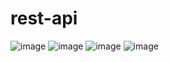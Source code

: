 # rest-api
![image](https://user-images.githubusercontent.com/71517900/167490692-0f88e872-6f7c-4f7d-be1a-9464b98ef570.png)
![image](https://user-images.githubusercontent.com/71517900/167490784-e86f927f-2c38-4501-bdb9-ba2a02a15a2e.png)
![image](https://user-images.githubusercontent.com/71517900/167490874-2585789d-97c9-4b9c-ae33-6f00449d9ddb.png)
![image](https://user-images.githubusercontent.com/71517900/167491008-64be64ef-ebeb-4b16-bd93-cba6ddc775de.png)

